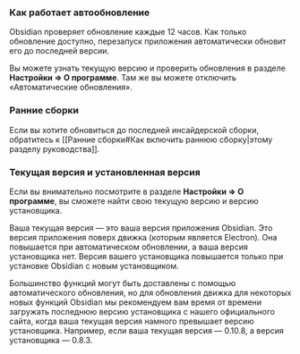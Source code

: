### Как работает автообновление

Obsidian проверяет обновление каждые 12 часов. Как только обновление доступно, перезапуск приложения автоматически обновит его до последней версии.

Вы можете узнать текущую версию и проверить обновления в разделе **Настройки => О программе**. Там же вы можете отключить «Автоматические обновления».

### Ранние сборки

Если вы хотите обновиться до последней инсайдерской сборки, обратитесь к [[Ранние сборки#Как включить раннюю сборку|этому разделу руководства]].

### Текущая версия и установленная версия

Если вы внимательно посмотрите в разделе **Настройки => О программе**, вы сможете найти свою текущую версию и версию установщика.

Ваша текущая версия — это ваша версия приложения Obsidian. Это версия приложения поверх движка (которым является Electron). Она повышается при автоматическом обновлении, а ваша версия установщика нет. Версия вашего установщика повышается только при установке Obsidian с новым установщиком.

Большинство функций могут быть доставлены с помощью автоматического обновления, но для обновления движка для некоторых новых функций Obsidian мы рекомендуем вам время от времени загружать последнюю версию установщика с нашего официального сайта, когда ваша текущая версия намного превышает версию установщика. Например, если ваша текущая версия — 0.10.8, а версия установщика — 0.8.3.